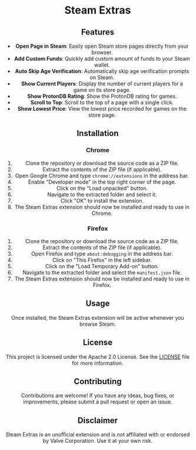 <div align="center">

# Steam Extras

## Features

- **Open Page in Steam**: Easily open Steam store pages directly from your browser.
- **Add Custom Funds**: Quickly add custom amount of funds to your Steam wallet.
- **Auto Skip Age Verification**: Automatically skip age verification prompts on Steam.
- **Show Current Players**: Display the number of current players for a game on its store page.
- **Show ProtonDB Rating**: Show the ProtonDB rating for games.
- **Scroll to Top**: Scroll to the top of a page with a single click.
- **Show Lowest Price**: View the lowest price recorded for games on the store page.

## Installation

### Chrome

1. Clone the repository or download the source code as a ZIP file.
2. Extract the contents of the ZIP file (if applicable).
3. Open Google Chrome and type `chrome://extensions` in the address bar.
4. Enable "Developer mode" in the top right corner of the page.
5. Click on the "Load unpacked" button.
6. Navigate to the extracted folder and select it.
7. Click "OK" to install the extension.
8. The Steam Extras extension should now be installed and ready to use in Chrome.

### Firefox

1. Clone the repository or download the source code as a ZIP file.
2. Extract the contents of the ZIP file (if applicable).
3. Open Firefox and type `about:debugging` in the address bar.
4. Click on "This Firefox" in the left sidebar.
5. Click on the "Load Temporary Add-on" button.
6. Navigate to the extracted folder and select the `manifest.json` file.
7. The Steam Extras extension should now be installed and ready to use in Firefox.

## Usage

Once installed, the Steam Extras extension will be active whenever you browse Steam.

## License

This project is licensed under the Apache 2.0 License. See the [LICENSE](LICENSE) file for more information.

## Contributing

Contributions are welcome! If you have any ideas, bug fixes, or improvements, please submit a pull request or open an issue.

## Disclaimer

Steam Extras is an unofficial extension and is not affiliated with or endorsed by Valve Corporation. Use it at your own risk.

</div>
